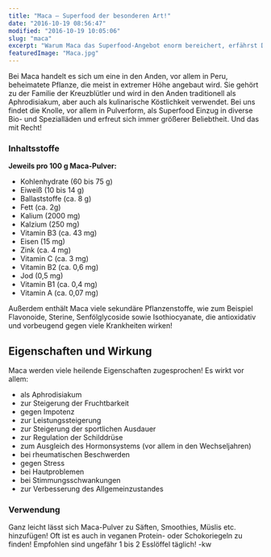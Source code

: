 ```yaml
---
title: "Maca – Superfood der besonderen Art!"
date: "2016-10-19 08:56:47"
modified: "2016-10-19 10:05:06"
slug: "maca"
excerpt: "Warum Maca das Superfood-Angebot enorm bereichert, erfährst Du hier!"
featuredImage: "Maca.jpg"
---
```


Bei Maca handelt es sich um eine in den Anden, vor allem in Peru, beheimatete Pflanze, die meist in extremer Höhe angebaut wird. Sie gehört zu der Familie der Kreuzblütler und wird in den Anden traditionell als Aphrodisiakum, aber auch als kulinarische Köstlichkeit verwendet. Bei uns findet die Knolle, vor allem in Pulverform, als Superfood Einzug in diverse Bio- und Spezialläden und erfreut sich immer größerer Beliebtheit. Und das mit Recht!

### Inhaltsstoffe

**Jeweils pro 100 g Maca-Pulver:**

*   Kohlenhydrate (60 bis 75 g)
*   Eiweiß (10 bis 14 g)
*   Ballaststoffe (ca. 8 g)
*   Fett (ca. 2g)
*   Kalium (2000 mg)
*   Kalzium (250 mg)
*   Vitamin B3 (ca. 43 mg)
*   Eisen (15 mg)
*   Zink (ca. 4 mg)
*   Vitamin C (ca. 3 mg)
*   Vitamin B2 (ca. 0,6 mg)
*   Jod (0,5 mg)
*   Vitamin B1 (ca. 0,4 mg)
*   Vitamin A (ca. 0,07 mg)

Außerdem enthält Maca viele sekundäre Pflanzenstoffe, wie zum Beispiel Flavonoide, Sterine, Senfölglycoside sowie Isothiocyanate, die antioxidativ und vorbeugend gegen viele Krankheiten wirken!

## Eigenschaften und Wirkung

Maca werden viele heilende Eigenschaften zugesprochen! Es wirkt vor allem:

*   als Aphrodisiakum
*   zur Steigerung der Fruchtbarkeit
*   gegen Impotenz
*   zur Leistungssteigerung
*   zur Steigerung der sportlichen Ausdauer
*   zur Regulation der Schilddrüse
*   zum Ausgleich des Hormonsystems (vor allem in den Wechseljahren)
*   bei rheumatischen Beschwerden
*   gegen Stress
*   bei Hautproblemen
*   bei Stimmungsschwankungen
*   zur Verbesserung des Allgemeinzustandes

### Verwendung

Ganz leicht lässt sich Maca-Pulver zu Säften, Smoothies, Müslis etc. hinzufügen! Oft ist es auch in veganen Protein- oder Schokoriegeln zu finden! Empfohlen sind ungefähr 1 bis 2 Esslöffel täglich! -kw
